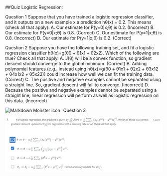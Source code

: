 ##Quiz Logistic Regression:


Question 1
Suppose that you have trained a logistic regression classifier, and it outputs on a new example x a prediction hθ(x) = 0.2. 
This means (check all that apply):
A. Our estimate for P(y=0|x;θ) is 0.2. (Incorrect)
B. Our estimate for P(y=0|x;θ) is 0.8. (Correct)
C. Our estimate for P(y=1|x;θ) is 0.8. (Incorrect)
D. Our estimate for P(y=1|x;θ) is 0.2. (Correct)

Question 2
Suppose you have the following training set, and fit a logistic regression classifier hθ(x)=g(θ0 + θ1x1 + θ2x2).
Which of the following are true? Check all that apply.
A. J(θ) will be a convex function, so gradient descent should converge to the global minimum. (Correct)
B. Adding polynomial features (e.g., instead using hθ(x)=g(θ0 + θ1x1 + θ2x2 + θ3x12 + θ4x1x2 + θ5x22)) could increase how well we can fit the training data. (Correct)
C. The positive and negative examples cannot be separated using a straight line. So, gradient descent will fail to converge. (Incorrect)
D. Because the positive and negative examples cannot be separated using a straight line, linear regression will perform as well as logistic regression on this data. (Incorrect)

Question 3
<img src="C:\Users\akshaythakare\Downloads\q3.PNG"
     alt="Markdown Monster icon"
     style="float: left; margin-right: 10px;" />

![Q3](q3.PNG)
 